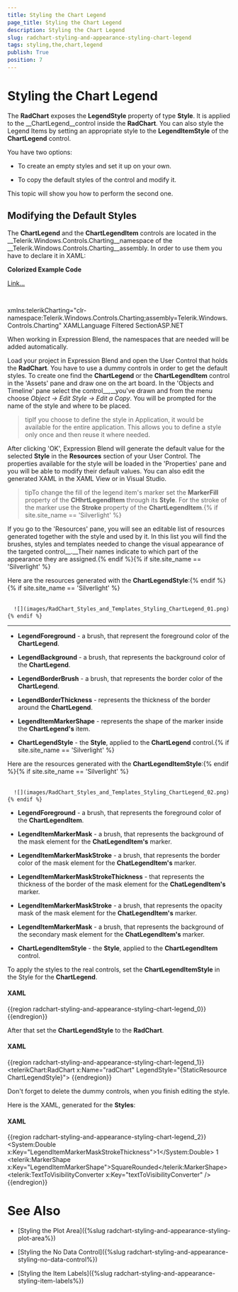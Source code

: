 ```yaml
---
title: Styling the Chart Legend
page_title: Styling the Chart Legend
description: Styling the Chart Legend
slug: radchart-styling-and-appearance-styling-chart-legend
tags: styling,the,chart,legend
publish: True
position: 7
---
```


# Styling the Chart Legend



The __RadChart__ exposes the __LegendStyle__ property of type __Style__. It is applied to the __ChartLegend__control inside the __RadChart__. You can also style the Legend Items by setting an appropriate style to the __LegendItemStyle__ of the __ChartLegend__ control.

You have two options:

* To create an empty styles and set it up on your own.

* To copy the default styles of the control and modify it.

This topic will show you how to perform the second one.

## Modifying the Default Styles

>

The __ChartLegend__ and the __ChartLegendItem__ controls are located in the __Telerik.Windows.Controls.Charting__namespace of the __Telerik.Windows.Controls.Charting__assembly. In order to use them you have to declare it in XAML:



__Colorized Example Code__

[Link...]()


         
      

xmlns:telerikCharting="clr-namespace:Telerik.Windows.Controls.Charting;assembly=Telerik.Windows.Controls.Charting" XAMLLanguage Filtered SectionASP.NET

When working in Expression Blend, the namespaces that are needed will be added automatically.

Load your project in Expression Blend and open the User Control that holds the __RadChart__. You have to use a dummy controls in order to get the default styles. To create one find the __ChartLegend__ or the __ChartLegendItem__ control in the 'Assets' pane and draw one on the art board. In the 'Objects and Timeline' pane select the control__,__you've drawn and from the menu choose *Object -> Edit Style -> Edit a Copy*. You will be prompted for the name of the style and where to be placed.

>tipIf you choose to define the style in Application, it would be available for the entire application. This allows you to define a style only once and then reuse it where needed.

After clicking 'OK', Expression Blend will generate the default value for the selected __Style__ in the __Resources__ section of your User Control. The properties available for the style will be loaded in the 'Properties' pane and you will be able to modify their default values. You can also edit the generated XAML in the XAML View or in Visual Studio.

>tipTo change the fill of the legend item's marker set the __MarkerFill__ property of the __CHhrtLegendItem__ through its __Style__. For the stroke of the marker use the __Stroke__ property of the __ChartLegendItem__.{% if site.site_name == 'Silverlight' %}

If you go to the 'Resources' pane, you will see an editable list of resources generated together with the style and used by it. In this list you will find the brushes, styles and templates needed to change the visual appearance of the targeted control__.__Their names indicate to which part of the appearance they are assigned.{% endif %}{% if site.site_name == 'Silverlight' %}

Here are the resources generated with the __ChartLegendStyle__:{% endif %}{% if site.site_name == 'Silverlight' %}




         
      ![](images/RadChart_Styles_and_Templates_Styling_ChartLegend_01.png){% endif %}

____

* __LegendForeground__ - a brush, that represent the foreground color of the __ChartLegend__.

* __LegendBackground__ - a brush, that represents the background color of the __ChartLegend__.

* __LegendBorderBrush__ - a brush, that represents the border color of the __ChartLegend__.

* __LegendBorderThickness__ - represents the thickness of the border around the __ChartLegend__.

* __LegendItemMarkerShape__ - represents the shape of the marker inside the __ChartLegend's__ item.

* __ChartLegendStyle__ - the __Style__, applied to the __ChartLegend__ control.{% if site.site_name == 'Silverlight' %}

Here are the resources generated with the __ChartLegendItemStyle__:{% endif %}{% if site.site_name == 'Silverlight' %}




         
      ![](images/RadChart_Styles_and_Templates_Styling_ChartLegend_02.png){% endif %}

* __LegendForeground__ - a brush, that represents the foreground color of the __ChartLegendItem__.

* __LegendItemMarkerMask__ - a brush, that represents the background of the mask element for the __ChatLegendItem's__ marker.

* __LegendItemMarkerMaskStroke__ - a brush, that represents the border color of the mask element for the __ChatLegendItem's__ marker.

* __LegendItemMarkerMaskStrokeThickness__ - that represents the thickness of the border of the mask element for the __ChatLegendItem's__ marker.

* __LegendItemMarkerMaskStroke__ - a brush, that represents the opacity mask of the mask element for the __ChatLegendItem's__ marker.

* __LegendItemMarkerMask__ - a brush, that represents the background of the secondary mask element for the __ChatLegendItem's__ marker.

* __ChartLegendItemStyle__ - the __Style__, applied to the __ChartLegendItem__ control.

To apply the styles to the real controls, set the __ChartLegendItemStyle__ in the Style for the __ChartLegend__.

#### __XAML__

{{region radchart-styling-and-appearance-styling-chart-legend_0}}
	<Style x:Key="ChartLegendStyle"
	       TargetType="telerikCharting:ChartLegend">
	    ...
	    <Setter Property="LegendItemStyle"
	            Value="{StaticResource ChartLegendItemStyle}" />
	    ...
	</Style>
	{{endregion}}



After that set the __ChartLegendStyle__ to the __RadChart__.

#### __XAML__

{{region radchart-styling-and-appearance-styling-chart-legend_1}}
	<telerikChart:RadChart x:Name="radChart"
	                       LegendStyle="{StaticResource ChartLegendStyle}">
	{{endregion}}



>

Don't forget to delete the dummy controls, when you finish editing the style.

Here is the XAML, generated for the __Styles__:

#### __XAML__

{{region radchart-styling-and-appearance-styling-chart-legend_2}}
	<LinearGradientBrush x:Key="LegendItemMarkerMask"
	                        EndPoint="0.5,1"
	                        StartPoint="0.5,0">
	    <GradientStop Color="#D8FFFFFF"
	                    Offset="0.009" />
	    <GradientStop Color="#66FFFFFF"
	                    Offset="1" />
	    <GradientStop Color="Transparent"
	                    Offset="0.43" />
	    <GradientStop Color="#7FFFFFFF"
	                    Offset="0.42" />
	</LinearGradientBrush>
	<SolidColorBrush x:Key="LegendItemMarkerMaskOpacityMask"
	                    Color="#FF000000" />
	<SolidColorBrush x:Key="LegendItemMarkerMaskStroke"
	                    Color="White" />
	<System:Double x:Key="LegendItemMarkerMaskStrokeThickness">1</System:Double>
	<SolidColorBrush x:Key="LegendItemMarkerMask2"
	                    Color="Transparent" />
	<Style x:Key="ChartLegendItemStyle"
	        TargetType="telerik:ChartLegendItem">
	    <Setter Property="Foreground"
	            Value="{StaticResource LegendForeground}" />
	    <Setter Property="Padding"
	            Value="5,0,5,0" />
	    <Setter Property="Margin"
	            Value="0,3,0,2" />
	    <Setter Property="Template">
	        <Setter.Value>
	            <ControlTemplate TargetType="telerik:ChartLegendItem">
	                <Grid x:Name="PART_MainContainer"
	                        Background="{TemplateBinding Background}"
	                        HorizontalAlignment="Stretch"
	                        VerticalAlignment="Top">
	                    <Grid.ColumnDefinitions>
	                        <ColumnDefinition Width="Auto" />
	                        <ColumnDefinition />
	                    </Grid.ColumnDefinitions>
	                    <VisualStateManager.VisualStateGroups>
	                        <VisualStateGroup x:Name="HoverStates">
	                            <VisualState x:Name="Normal">
	                                <Storyboard>
	                                    <DoubleAnimation Duration="0.00:00:00.15"
	                                                        To="1.0"
	                                                        Storyboard.TargetProperty="Opacity"
	                                                        Storyboard.TargetName="PART_MainContainer" />
	                                </Storyboard>
	                            </VisualState>
	                            <VisualState x:Name="Hovered">
	                                <Storyboard>
	                                    <DoubleAnimation Duration="0.00:00:00.15"
	                                                        To="1.0"
	                                                        Storyboard.TargetProperty="Opacity"
	                                                        Storyboard.TargetName="PART_MainContainer" />
	                                </Storyboard>
	                            </VisualState>
	                            <VisualState x:Name="Hidden">
	                                <Storyboard>
	                                    <DoubleAnimation Duration="0.00:00:00.15"
	                                                        To="0.15"
	                                                        Storyboard.TargetProperty="Opacity"
	                                                        Storyboard.TargetName="PART_MainContainer" />
	                                </Storyboard>
	                            </VisualState>
	                        </VisualStateGroup>
	                        <VisualStateGroup x:Name="SelectionStates">
	                            <VisualState x:Name="Unselected" />
	                            <VisualState x:Name="Selected">
	                                <Storyboard>
	                                    <ObjectAnimationUsingKeyFrames Duration="0.00:00:00.05"
	                                                                    Storyboard.TargetProperty="Stroke"
	                                                                    Storyboard.TargetName="PART_LegendItemMarker">
	                                        <DiscreteObjectKeyFrame KeyTime="0.00:00:00.0">
	                                            <DiscreteObjectKeyFrame.Value>
	                                                <SolidColorBrush Color="#B2000000" />
	                                            </DiscreteObjectKeyFrame.Value>
	                                        </DiscreteObjectKeyFrame>
	                                    </ObjectAnimationUsingKeyFrames>
	                                    <ObjectAnimationUsingKeyFrames Duration="0.00:00:00.05"
	                                                                    Storyboard.TargetProperty="StrokeThickness"
	                                                                    Storyboard.TargetName="PART_LegendItemMarker">
	                                        <DiscreteObjectKeyFrame KeyTime="0.00:00:00.0">
	                                            <DiscreteObjectKeyFrame.Value>
	                                                <System:Double>2</System:Double>
	                                            </DiscreteObjectKeyFrame.Value>
	                                        </DiscreteObjectKeyFrame>
	                                    </ObjectAnimationUsingKeyFrames>
	                                    <ObjectAnimationUsingKeyFrames Duration="0.00:00:00.05"
	                                                                    Storyboard.TargetProperty="StrokeThickness"
	                                                                    Storyboard.TargetName="PART_SelectedState">
	                                        <DiscreteObjectKeyFrame KeyTime="0.00:00:00.0">
	                                            <DiscreteObjectKeyFrame.Value>
	                                                <System:Double>0</System:Double>
	                                            </DiscreteObjectKeyFrame.Value>
	                                        </DiscreteObjectKeyFrame>
	                                    </ObjectAnimationUsingKeyFrames>
	                                </Storyboard>
	                            </VisualState>
	                        </VisualStateGroup>
	                    </VisualStateManager.VisualStateGroups>
	                    <Path x:Name="PART_LegendItemMarker"
	                            Height="16"
	                            Margin="{TemplateBinding Margin}"
	                            Style="{TemplateBinding ItemStyle}"
	                            Stretch="Fill"
	                            StrokeThickness="{TemplateBinding MarkerStrokeThickness}"
	                            Width="16">
	                            <Path.Data>
	                                <PathGeometry x:Name="PART_ItemMarkerGeometry" />
	                            </Path.Data>
	                     </Path>
	                    <Path x:Name="PART_SelectedState"
	                            Fill="{StaticResource LegendItemMarkerMask}"
	                            Height="14"
	                            Margin="{TemplateBinding Margin}"
	                            OpacityMask="{StaticResource LegendItemMarkerMaskOpacityMask}"
	                            Stretch="Fill"
	                            Stroke="{StaticResource LegendItemMarkerMaskStroke}"
	                            StrokeThickness="{StaticResource LegendItemMarkerMaskStrokeThickness}"
	                            Width="14">
							<Path.Data>
								<PathGeometry x:Name="PART_ItemMarkerMaskGeometry" />
							</Path.Data>
	                    </Path>
	                    <Path Fill="{StaticResource LegendItemMarkerMask2}"
	                            Height="14"
	                            Margin="{TemplateBinding Margin}"
	                            Stretch="Fill"
	                            Width="14">
						  <Path.Data>
							<PathGeometry x:Name="PART_ItemMarkerMaskGeometry2" />
						  </Path.Data>
					   </Path>
	                    <TextBlock x:Name="PART_TextBlock"
	                                Grid.Column="1"
	                                Foreground="{TemplateBinding Foreground}"
	                                Margin="{TemplateBinding Margin}"
	                                Padding="{TemplateBinding Padding}"
	                                Text="{TemplateBinding Label}" />
	                </Grid>
	            </ControlTemplate>
	        </Setter.Value>
	    </Setter>
	</Style>
	<SolidColorBrush x:Key="LegendForeground"
	                    Color="#FF000000" />
	<LinearGradientBrush x:Key="LegendBackground"
	                        EndPoint="1.96,0.5"
	                        StartPoint="-0.96,0.5">
	    <GradientStop Color="#FFB5B5B5" />
	    <GradientStop Color="#FFF0F0F0"
	                    Offset="0.5" />
	</LinearGradientBrush>
	<SolidColorBrush x:Key="LegendBorderBrush"
	                    Color="#FF848484" />
	<Thickness x:Key="LegendBorderThickness">1</Thickness>
	<telerik:MarkerShape x:Key="LegendItemMarkerShape">SquareRounded</telerik:MarkerShape>
	<telerik:TextToVisibilityConverter x:Key="textToVisibilityConverter" />
	<Style x:Key="ChartLegendStyle"
	        TargetType="telerik:ChartLegend">
	    <Setter Property="Foreground"
	            Value="{StaticResource LegendForeground}" />
	    <Setter Property="Background"
	            Value="{StaticResource LegendBackground}" />
	    <Setter Property="Padding"
	            Value="10,10,10,5" />
	    <Setter Property="Margin"
	            Value="0" />
	    <Setter Property="BorderBrush"
	            Value="{StaticResource LegendBorderBrush}" />
	    <Setter Property="BorderThickness"
	            Value="{StaticResource LegendBorderThickness}" />
	    <Setter Property="HeaderFontWeight"
	            Value="Bold" />
	    <Setter Property="HorizontalContentAlignment"
	            Value="Stretch" />
	    <Setter Property="VerticalContentAlignment"
	            Value="Stretch" />
	    <Setter Property="LegendItemMarkerShape"
	            Value="{StaticResource LegendItemMarkerShape}" />
	    <Setter Property="Template">
	        <Setter.Value>
	            <ControlTemplate TargetType="telerik:ChartLegend">
	                <Border BorderBrush="{TemplateBinding BorderBrush}"
	                        BorderThickness="{TemplateBinding BorderThickness}"
	                        Background="{TemplateBinding Background}">
	                    <Grid Margin="{TemplateBinding Padding}">
	                        <Grid.RowDefinitions>
	                            <RowDefinition Height="Auto" />
	                            <RowDefinition Height="*" />
	                        </Grid.RowDefinitions>
	                        <ContentControl ContentTemplate="{TemplateBinding HeaderTemplate}"
	                                        Content="{TemplateBinding Header}"
	                                        Foreground="{TemplateBinding Foreground}"
	                                        FontWeight="{TemplateBinding HeaderFontWeight}" />
	                        <ItemsPresenter HorizontalAlignment="{TemplateBinding HorizontalContentAlignment}"
	                                        Grid.Row="1"
	                                        VerticalAlignment="{TemplateBinding VerticalContentAlignment}" />
	                    </Grid>
	                </Border>
	            </ControlTemplate>
	        </Setter.Value>
	    </Setter>
	    <Setter Property="ItemsPanel">
	        <Setter.Value>
	            <ItemsPanelTemplate>
	                <telerik:RadWrapPanel Orientation="{Binding ItemsPanelOrientation}" />
	            </ItemsPanelTemplate>
	        </Setter.Value>
	    </Setter>
	    <Setter Property="HeaderTemplate">
	        <Setter.Value>
	            <DataTemplate>
	                <Grid>
	                    <TextBlock FontSize="12"
	                                HorizontalAlignment="Left"
	                                Height="Auto"
	                                Padding="0,0,0,2"
	                                TextWrapping="Wrap"
	                                Text="{Binding}"
	                                Visibility="{Binding Converter={StaticResource textToVisibilityConverter}}"
	                                Width="Auto" />
	                </Grid>
	            </DataTemplate>
	        </Setter.Value>
	    </Setter>
	</Style>
	{{endregion}}



# See Also

 * [Styling the Plot Area]({%slug radchart-styling-and-appearance-styling-plot-area%})

 * [Styling the No Data Control]({%slug radchart-styling-and-appearance-styling-no-data-control%})

 * [Styling the Item Labels]({%slug radchart-styling-and-appearance-styling-item-labels%})
